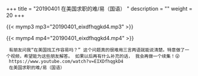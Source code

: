 +++
title = "20190401  在美国求职的难/易（国语） "
description = ""
weight = 20
+++

{{< mymp3 mp3="20190401_eixdfhqgkd4.mp3" >}}

{{< mymp4 mp4="20190401_eixdfhqgkd4.mp4" >}}

     有朋友问我“在美国找工作容易吗？” 这个问题真的很难用三言两语就能说清楚。特意做了一个视频，希望能为这些朋友解答。 如果以后再有什么补充的话， 我会再做一个续集！😜 
     https://www.youtube.com/watch?v=EIXDfhqgkD4 
     在美国求职的难/易（国语） 
